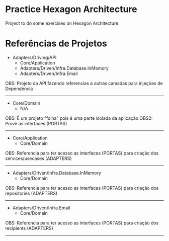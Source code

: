 # Practice Hexagon Architecture
Project to do some exercises on Hexagon Architecture.



# Referências de Projetos

- Adapters/Driving/API
  - Core/Application
  - Adapters/Driven/Infra.Database.InMemory
  - Adapters/Driven/Infra.Email

OBS: Projeto da API fazendo referencias a outras camadas para injeções de Dependencia

-----

- Core/Domain
  - N/A

OBS: É um projeto "folha" pois é uma parte isolada da aplicação
OBS2: Provê as interfaces (PORTAS)

-----

- Core/Application
  - Core/Domain

OBS: Referencia para ter acesso as interfaces (PORTAS) para criação dos services/usecases (ADAPTERS)

-----

- Adapters/Driven/Infra.Database.InMemory
  - Core/Domain


OBS: Referencia para ter acesso as interfaces (PORTAS) para criação dos repositories (ADAPTERS)

-----

- Adapters/Driven/Infra.Email
  - Core/Domain

OBS: Referencia para ter acesso as interfaces (PORTAS) para criação dos recipients (ADAPTERS)

-----